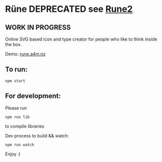 # Rüne DEPRECATED see [Rune2](https://github.com/prevuelta/rune2)
## WORK IN PROGRESS

Online SVG based icon and type creator for people who like to think inside the box.

Demo: [rune.a4m.nz](http://rune.a4m.nz)

## To run:

```
npm start
```

## For development:

Please run
```
npm run lib
```
to compile libraries


Dev process to build && watch:

```
npm run watch
```

Enjoy :)
